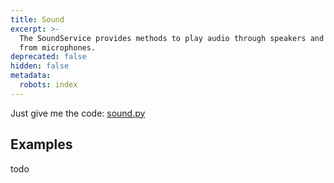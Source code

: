 ```yaml
---
title: Sound
excerpt: >-
  The SoundService provides methods to play audio through speakers and record
  from microphones.
deprecated: false
hidden: false
metadata:
  robots: index
---
```

Just give me the code: [sound.py](https://github.com/kscalelabs/kos/blob/master/kos-py/pykos/services/sound.py)

## Examples

todo